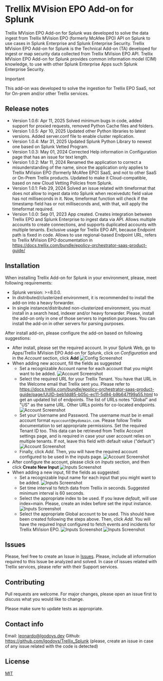# Trellix MVision EPO Add-on for Splunk

Trellix MVision EPO Add-on for Splunk was developed to solve the data ingest from Trellix MVision EPO (formerly McAfee EPO) API on Splunk to use cases in Splunk Enterprise and Splunk Enterprise Security. Trellix MVision EPO Add-on for Splunk is the Technical Add-on (TA) developed for ingest or map security data collected from Trellix MVision EPO API. Trellix MVision EPO Add-on for Splunk provides common information model (CIM) knowledge, to use with other Splunk Enterprise Apps such Splunk Enterprise Security.

> [!IMPORTANT]  
> This add-on was developed to solve the ingestion for Trellix EPO SaaS, not for On-prem and/or other Trellix services.

## Release notes

- Version 1.0.6: Apr 11, 2025 Solved minimum bugs in code, added support for proxied requests, removed Python Cache files and folders.
- Version 1.0.5: Apr 10, 2025 Updated other Python libraries to latest versions. Added server.conf file to enable cluster replication.
- Version 1.0.4: Mar 31, 2025 Updated Splunk Python Library to newest one based on Splunk Vetted Program.
- Version 1.0.3: May 01, 2024 Corrected Help information in Configuration page that has an issue for text length.
- Version 1.0.2: Mar 11, 2024 Renamed the application to correct a misunderstanding of the name, since the application only applies to Trellix MVision EPO (formerly McAfee EPO) SaaS, and not to other SaaS or On-Prem Trellix products. Updated to make it Cloud-compatible, based on new Cloud Vetting Policies from Splunk.
- Version 1.0.1: Feb 29, 2024 Solved an issue related with timeformat that does not allow to ingest data into Splunk when receivedutc field value has not milliseconds in it. Now, timeformat function will check if the timestamp field has or not milliseconds and, with that, will apply the timeformat required.
- Version 1.0.0: Sep 01, 2023 App created. Creates integration between Trellix EPO and Splunk Enterprise to ingest data via API. Allows multiple accounts to create connections, and supports duplicated accounts with multiple tenants. Exclusive usage for Trellix EPO API, because Endpoint path is fixed in code. Allows to use regional-based Endpoint URL, refers to Trellix MVision EPO documentation in <https://docs.trellix.com/bundle/epolicy-orchestrator-saas-product-guide/>

## Installation

When installing Trellix Add-on for Splunk in your environment, please, meet following requirements:

- Splunk version: >=8.0.0.
- In distributed/clusterized environment, it is recommended to install the add-on into a heavy forwarder.
- In single instance/distributed non-clusterized environment, you must install in a search head, indexer and/or heavy forwarder. Please, install the add-on only in one of those servers to ingestion purposes. You can install the add-on in other servers for parsing purposes.

After install add-on, please configure the add-on based on following suggestions:

- After install, please set the required account. In your Splunk Web, go to Apps/Trellix MVision EPO Add-on for Splunk, click on _Configuration_ and in the _Account_ section, click **Add**
  ![Config Screenshot](screenshots/config_screen_1.png)
- When adding new account, fill the fields as suggested
  - Set a recognizable Account name for each account that you might want to be added.
    ![Account Screenshot](screenshots/add_account_1.png)
  - Select the required URL for your Trellix Tenant. You have that URL in the Welcome email that Trellix sent you. Please refer to <https://docs.trellix.com/bundle/epolicy-orchestrator-saas-product-guide/page/UUID-beb1dd85-b05c-ec11-5d94-b9b647f99a55.html> to get an updated list of endpoints. The list of URLs notes "Global" and "US" as the same URL. Other URLs points for co-located endpoints.
    ![Account Screenshot](screenshots/add_account_2.png)
  - Set your Username and Password. The username must be in email account format `myaccount@mydomain.com`. Please follow Trellix documentation to set appropriate permissions. Set the required Tenant ID too. This data can be retrieved from Trellix Account settings page, and is required in case your user account relies on multiple tenants. If not, leave this field with default value ("default")
    ![Account Screenshot](screenshots/add_account_3.png)
  - Finally, click _Add_. Then, you will have the required account configured to be used in the inputs page.
    ![Account Screenshot](screenshots/config_screen_2.png)
- After configure the account, please click on _Inputs_ section, and then click **Create New Input**
  ![Inputs Screenshot](screenshots/input_screen_1.png)
- When adding a new input, fill the fields as suggested:
  - Set a recognizable Input name for each input that you might want to be added.
    ![Inputs Screenshot](screenshots/add_input_1.png)
  - Set time interval to fetch data from Trellix in seconds. Suggested minimum interval is 60 seconds.
  - Select the appropriate index to be used. If you leave _default_, will use index=main. Please, create an index before set the input instance.
    ![Inputs Screenshot](screenshots/add_input_2.png)
  - Select the appropriate Global account to be used. This should have been created following the steps above. Then, click _Add_. You will have the required Input configured to fetch events and incidents for Trellix MVision EPO.
    ![Inputs Screenshot](screenshots/add_input_3.png)
    ![Inputs Screenshot](screenshots/add_input_4.png)

## Issues

Please, feel free to create an Issue in [Issues](/../../issues/new). Please, include all information required to this Issue be analyzed and solved. In case of issues related with Trellix services, please refer with their Support services.

## Contributing

Pull requests are welcome. For major changes, please open an issue first to discuss what you would like to change.

Please make sure to update tests as appropriate.

## Contact info

Email: [leonardo@lgodoys.dev](mailto:leonardo@lgodoys.dev)
Github: <https://github.com/lgodoys/Trellix_Splunk> (please, create an issue in case of any issue related with the code is detected)

## License

[MIT](https://choosealicense.com/licenses/mit/)
